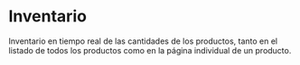 # Inventario
Inventario en tiempo real de las cantidades de los productos, tanto en el listado de todos los productos como en la página individual de un producto.
